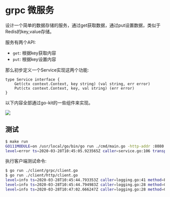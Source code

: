 # grpc 微服务

设计一个简单的数据存储的服务，通过get获取数据，通过put设置数据，类似于Redis的key,value存储。

服务有两个API:

- `get`: 根据key获取内容
- `put`: 根据key设置内容

那么初步定义一个Service实现这两个功能:

```golang
type Service interface {
	Get(ctx context.Context, key string) (val string, err error)
	Put(ctx context.Context, key, val string) (err error)
}
```

以下内容全部通过go-kit的一些组件来实现。

![](http://source.qiniu.cnd.nsini.com/images/2020/03/df/94/b1/20200329-42107a33e5251f65bbf9b27e941dffa0.jpeg?imageView2/2/w/1280/interlace/0/q/70)

## 测试

```bash
$ make run
GO111MODULE=on /usr/local/go/bin/go run ./cmd/main.go -http-addr :8080 -grpc-addr :8081
level=error ts=2020-03-28T10:45:05.923565Z caller=service.go:106 transport=HTTP addr=:8080
```

执行客户端测试命令:

```bash
$ go run ./client/grpc/client.go
$ go run ./client/http/client.go
level=info ts=2020-03-28T10:45:44.793353Z caller=logging.go:41 method=Put key=hello val=world took=2.142µs err=null
level=info ts=2020-03-28T10:45:44.794983Z caller=logging.go:28 method=Get key=hello val=world took=1.248µs err=null
level=info ts=2020-03-28T10:47:02.666247Z caller=logging.go:28 method=Get key=hello val=world took=1.396µs err=null
```


